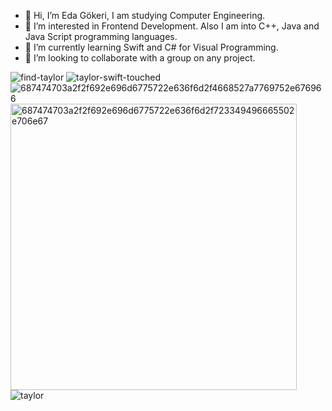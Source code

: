 - 👋 Hi, I’m Eda Gökeri, I am studying Computer Engineering.
- 👀 I’m interested in Frontend Development. Also I am into C++, Java and Java Script programming languages.
- 🌱 I’m currently learning Swift and C# for Visual Programming.
- 💞️ I’m looking to collaborate with a group on any project.

<!---
egokeri/egokeri is a ✨ special ✨ repository because its `README.md` (this file) appears on your GitHub profile.
You can click the Preview link to take a look at your changes.
--->
![find-taylor](https://user-images.githubusercontent.com/112097628/201519388-dead22ca-0657-480b-91b4-0747dfcab5f2.gif)
![taylor-swift-touched](https://user-images.githubusercontent.com/112097628/201520255-4ba46143-82de-4c9a-b14f-f1faefd0c164.gif)
![687474703a2f2f692e696d6775722e636f6d2f4668527a7769752e676966](https://user-images.githubusercontent.com/112097628/201520257-9e3d06eb-9ece-4004-b92c-cf2fe982d05d.gif)
<img width="458" alt="687474703a2f2f692e696d6775722e636f6d2f723349496665502e706e67" src="https://user-images.githubusercontent.com/112097628/201520259-bf9b1049-6da4-4fc0-b9d5-5f617e24a2b3.png">
![taylor](https://user-images.githubusercontent.com/112097628/201520260-e6499c68-b36c-440c-a0e3-29beb5d588f6.gif)
